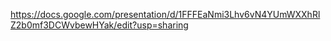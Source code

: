 https://docs.google.com/presentation/d/1FFFEaNmi3Lhv6vN4YUmWXXhRlZ2b0mf3DCWvbewHYak/edit?usp=sharing


